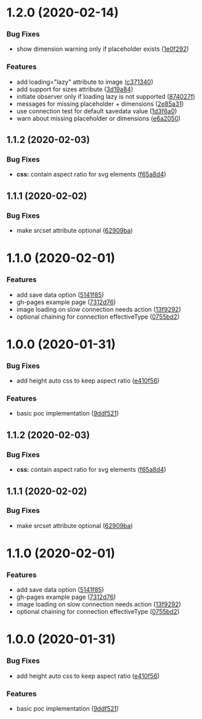 # 1.2.0 (2020-02-14)


### Bug Fixes

* show dimension warning only if placeholder exists ([1e0f292](https://github.com/andreruffert/progressive-image-element/commit/1e0f2925d790e99d7f637441c969967e14fc645e))


### Features

* add loading="lazy" attribute to image ([c371340](https://github.com/andreruffert/progressive-image-element/commit/c371340e49cda1e190a3cd9d23a5589fc5cc1ee7))
* add support for sizes attribute ([3d19a84](https://github.com/andreruffert/progressive-image-element/commit/3d19a843bd56e94d8f534a717e2e573612d40e7c))
* initiate observer only if loading lazy is not supported ([874027f](https://github.com/andreruffert/progressive-image-element/commit/874027fde83e6342a39323c0f1063ea35d0ede87))
* messages for missing placeholder + dimensions ([2e85a31](https://github.com/andreruffert/progressive-image-element/commit/2e85a31a57d32b5c2931e7d6019eba3ca0d942a1))
* use connection test for default savedata value ([1d3f6a0](https://github.com/andreruffert/progressive-image-element/commit/1d3f6a0c8a096cae4af053d1190536af86235044))
* warn about missing placeholder or dimensions ([e6a2050](https://github.com/andreruffert/progressive-image-element/commit/e6a205041b6a28a6da0957834a8681817cce4c99))



## 1.1.2 (2020-02-03)


### Bug Fixes

* **css:** contain aspect ratio for svg elements ([f65a8d4](https://github.com/andreruffert/progressive-image-element/commit/f65a8d4c8f16e1c41c42e7f1754614f3fcf9728a))



## 1.1.1 (2020-02-02)


### Bug Fixes

* make srcset attribute optional ([62909ba](https://github.com/andreruffert/progressive-image-element/commit/62909ba38812b59419605561477de202f809af6d))



# 1.1.0 (2020-02-01)


### Features

* add save data option ([5141f85](https://github.com/andreruffert/progressive-image-element/commit/5141f8550f26f00e1cd8f71f1cf7d36b9a06ab96))
* gh-pages example page ([7312d76](https://github.com/andreruffert/progressive-image-element/commit/7312d76dfbc51f43fbe09c383e5d1d8d9b1f879b))
* image loading on slow connection needs action ([13f9292](https://github.com/andreruffert/progressive-image-element/commit/13f9292eb7dd16191d1f67ed81c013fb28bea478))
* optional chaining for connection effectiveType ([0755bd2](https://github.com/andreruffert/progressive-image-element/commit/0755bd21d8908b0e961090d83ee2460bdc3861b9))



# 1.0.0 (2020-01-31)


### Bug Fixes

* add height auto css to keep aspect ratio ([e410f56](https://github.com/andreruffert/progressive-image-element/commit/e410f565195bc63d12988141fa86ace1aecdf550))


### Features

* basic poc implementation ([9ddf521](https://github.com/andreruffert/progressive-image-element/commit/9ddf521b7b2e720cfd37062e3fac01f0af1a93aa))



## 1.1.2 (2020-02-03)


### Bug Fixes

* **css:** contain aspect ratio for svg elements ([f65a8d4](https://github.com/andreruffert/progressive-image-element/commit/f65a8d4c8f16e1c41c42e7f1754614f3fcf9728a))



## 1.1.1 (2020-02-02)


### Bug Fixes

* make srcset attribute optional ([62909ba](https://github.com/andreruffert/progressive-image-element/commit/62909ba38812b59419605561477de202f809af6d))



# 1.1.0 (2020-02-01)


### Features

* add save data option ([5141f85](https://github.com/andreruffert/progressive-image-element/commit/5141f8550f26f00e1cd8f71f1cf7d36b9a06ab96))
* gh-pages example page ([7312d76](https://github.com/andreruffert/progressive-image-element/commit/7312d76dfbc51f43fbe09c383e5d1d8d9b1f879b))
* image loading on slow connection needs action ([13f9292](https://github.com/andreruffert/progressive-image-element/commit/13f9292eb7dd16191d1f67ed81c013fb28bea478))
* optional chaining for connection effectiveType ([0755bd2](https://github.com/andreruffert/progressive-image-element/commit/0755bd21d8908b0e961090d83ee2460bdc3861b9))



# 1.0.0 (2020-01-31)


### Bug Fixes

* add height auto css to keep aspect ratio ([e410f56](https://github.com/andreruffert/progressive-image-element/commit/e410f565195bc63d12988141fa86ace1aecdf550))


### Features

* basic poc implementation ([9ddf521](https://github.com/andreruffert/progressive-image-element/commit/9ddf521b7b2e720cfd37062e3fac01f0af1a93aa))
